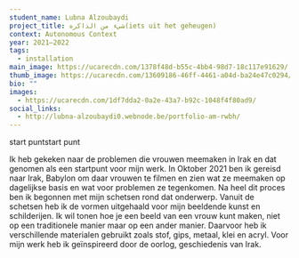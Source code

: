 ```yaml
---
student_name: Lubna Alzoubaydi
project_title: شيء من الذاكره(iets uit het geheugen)
context: Autonomous Context
year: 2021—2022
tags:
  - installation
main_image: https://ucarecdn.com/1378f48d-b55c-4bb4-98d7-18c117e91629/
thumb_image: https://ucarecdn.com/13609186-46ff-4461-a04d-ba24e47c0294/
bio: ""
images:
  - https://ucarecdn.com/1df7dda2-0a2e-43a7-b92c-1048f4f80ad9/
social_links:
  - http://lubna-alzoubaydi0.webnode.be/portfolio-am-rwbh/
---
```

start puntstart punt﻿

Ik heb gekeken naar de problemen die vrouwen meemaken in Irak en dat genomen als een startpunt voor mijn werk. In Oktober 2021 ben ik gereisd naar Irak, Babylon om daar vrouwen te filmen en zien wat ze meemaken op dagelijkse basis en wat voor problemen ze tegenkomen. Na heel dit proces ben ik begonnen met mijn schetsen rond dat onderwerp. Vanuit de schetsen heb ik de vormen uitgehaald voor mijn beeldende kunst en schilderijen. Ik wil tonen hoe je een beeld van een vrouw kunt maken, niet op een traditionele manier maar op een ander manier. Daarvoor heb ik verschillende materialen gebruikt zoals stof, gips, metaal, klei en acryl. Voor mijn werk heb ik geïnspireerd door de oorlog, geschiedenis van Irak.